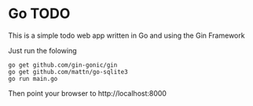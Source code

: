 # Go TODO

This is a simple todo web app written in Go and using the Gin Framework

Just run the folowing

```
go get github.com/gin-gonic/gin
go get github.com/mattn/go-sqlite3
go run main.go
```

Then point your browser to http://localhost:8000
